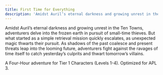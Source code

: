 ```yaml
---
title: First Time for Everything
description: 'Amidst Auril’s eternal darkness and growing unrest in the Ten Towns, adventurers delve into the frozen earth in pursuit of small-time thieves. But what started as a simple retrieval mission quickly escalates, as unexpected magic thwarts their pursuit. As shadows of the past coalesce and present threats leap into the looming future, adventurers fight against the ravages of time itself to catch yesterday’s culprits and thwart tomorrow’s villains.'
---
```


Amidst Auril’s eternal darkness and growing unrest in the Ten Towns, adventurers delve into the frozen earth in pursuit of small-time thieves. But what started as a simple retrieval mission quickly escalates, as unexpected magic thwarts their pursuit. As shadows of the past coalesce and present threats leap into the looming future, adventurers fight against the ravages of time itself to catch yesterday’s culprits and thwart tomorrow’s villains.

A Four-Hour adventure for Tier 1 Characters (Levels 1-4). Optimized for APL 3.
